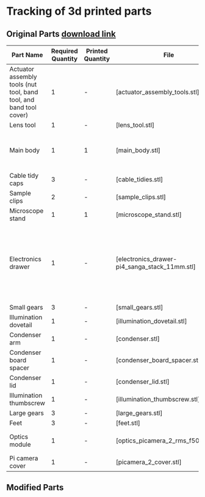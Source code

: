 # Tracking of 3d printed parts

## Original Parts [download link](https://build.openflexure.org/openflexure-microscope/v7.0.0-beta3/source.zip)
| Part Name | Required Quantity | Printed Quantity | File | Extra Details |
|-----------|-------------------|------------------|------|---------------|
| Actuator assembly tools (nut tool, band tool, and band tool cover) | 1 | - | [actuator_assembly_tools.stl] | |
| Lens tool | 1 | - | [lens_tool.stl] | |
| Main body | 1 | 1 | [main_body.stl] | The smart brim may require custom print settings. |
| Cable tidy caps | 3 | - | [cable_tidies.stl] | |
| Sample clips | 2 | - | [sample_clips.stl] | |
| Microscope stand | 1 | 1 | [microscope_stand.stl] | |
| Electronics drawer | 1 | - | [electronics_drawer-pi4_sanga_stack_11mm.stl] | For Pi 4 and HAT-style Sangaboard with 11mm tall headers. For other combinations, refer to customization page |
| Small gears | 3 | - | [small_gears.stl] | |
| Illumination dovetail | 1 | - | [illumination_dovetail.stl] | |
| Condenser arm | 1 | - | [condenser.stl] | |
| Condenser board spacer | 1 | - | [condenser_board_spacer.stl] | |
| Condenser lid | 1 | - | [condenser_lid.stl] | |
| Illumination thumbscrew | 1 | - | [illumination_thumbscrew.stl] | |
| Large gears | 3 | - | [large_gears.stl] | |
| Feet | 3 | - | [feet.stl] | |
| Optics module | 1 | - | [optics_picamera_2_rms_f50d13.stl] | Must be printed in black! |
| Pi camera cover | 1 | - | [picamera_2_cover.stl] | |

## Modified Parts
